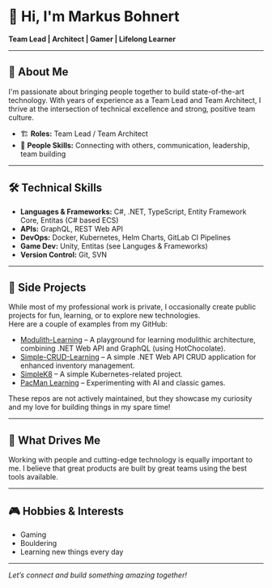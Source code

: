 # 👋 Hi, I'm Markus Bohnert

**Team Lead | Architect | Gamer | Lifelong Learner**

---

## 🚀 About Me

I'm passionate about bringing people together to build state-of-the-art technology. With years of experience as a Team Lead and Team Architect, I thrive at the intersection of technical excellence and strong, positive team culture.

- 🏗️ **Roles:** Team Lead / Team Architect  
- 💬 **People Skills:** Connecting with others, communication, leadership, team building

---

## 🛠️ Technical Skills

- **Languages & Frameworks:** C#, .NET, TypeScript, Entity Framework Core, Entitas (C# based ECS)
- **APIs:** GraphQL, REST Web API
- **DevOps:** Docker, Kubernetes, Helm Charts, GitLab CI Pipelines
- **Game Dev:** Unity, Entitas (see Languges & Frameworks)
- **Version Control:** Git, SVN

---

## 🌟 Side Projects

While most of my professional work is private, I occasionally create public projects for fun, learning, or to explore new technologies.  
Here are a couple of examples from my GitHub:

- [Modulith-Learning](https://github.com/ChaosHelme/Modulith-Learning) – A playground for learning modulithic architecture, combining .NET Web API and GraphQL (using HotChocolate).
- [Simple-CRUD-Learning](https://github.com/ChaosHelme/Simple-CRUD-Learning) – A simple .NET Web API CRUD application for enhanced inventory management.
- [SimpleK8](https://github.com/ChaosHelme/Simple-K8) – A simple Kubernetes-related project.
- [PacMan Learning](https://github.com/ChaosHelme/PacMan-Learning) – Experimenting with AI and classic games.

These repos are not actively maintained, but they showcase my curiosity and my love for building things in my spare time!

---

## 🌱 What Drives Me

Working with people and cutting-edge technology is equally important to me. I believe that great products are built by great teams using the best tools available.

---

## 🎮 Hobbies & Interests

- Gaming  
- Bouldering  
- Learning new things every day  

---

*Let’s connect and build something amazing together!*
